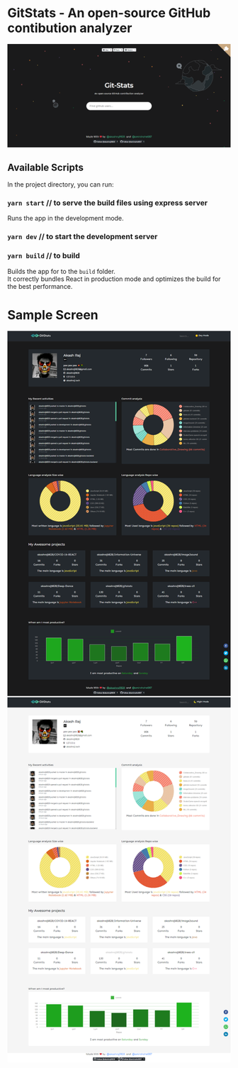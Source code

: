 # GitStats - An open-source GitHub contibution analyzer

![Input](output/home.png)
## Available Scripts

In the project directory, you can run:

### `yarn start` // to serve the build files using express server

Runs the app in the development mode.<br />
### `yarn dev` // to start the development server


### `yarn build` // to build

Builds the app for  to the `build` folder.<br />
It correctly bundles React in production mode and optimizes the build for the best performance.

# Sample Screen
![Input](output/dark.png)
![Input](output/light.png)